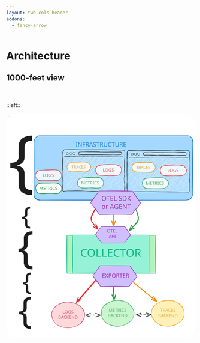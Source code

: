 ```yaml
---
layout: two-cols-header
addons:
  - fancy-arrow
---
```


# Architecture
## 1000-feet view

<br>
<br>
::left::

- Instrument & collect the _Context_<span data-id="instr"> &nbsp; </span>
- Transmit<span data-id="trans">&nbsp;</span>
    * OTLP/HTTP (1 or 2)
    * OTLP/gRPC
- Collect & process<span data-id="collect">&nbsp;</span>
    * pipeline as YAML
- Send to Backends<span data-id="export">&nbsp;</span>
    * !!! vendor-agnostic !!!

::right::

<img style="margin-top: -180px; border-radius: 5%" src="../assets/architecture.excalidraw.svg">


<div v-click.hide at="+1">
    <v-click>
      <FancyArrow
        x1="500"
        y1="120"
        q2="[data-id=instr]"
        pos2="right"
        color="blue"
      />
    </v-click>
</div>
<div v-click.hide at="+3">
<v-click at="-0">
    <FancyArrow
        x1="520"
        y1="375"
        q2="[data-id=trans]"
        pos2="right"
        color="red"
        arc="-0.2"
    />
    <FancyArrow
        x1="520"
        y1="235"
        q2="[data-id=trans]"
        pos2="right"
        color="red"
        arc="0.009"
    />
</v-click>
</div>
<div v-click.hide at="+2">
    <v-click at="-0">
        <FancyArrow
            x1="518"
            y1="312"
        q2="[data-id=collect]"
        pos2="right"
            color="green"
        />
    </v-click>
</div>
<v-click at="-0">
    <FancyArrow
        x1="518"
        y1="452"
        q2="[data-id=export]"
        pos2="right"
        color="yellow"
    />
</v-click>

<style>
.slidev-layout {
    background: linear-gradient(to right, #A11CAF, #5B21B6);
}
</style>
